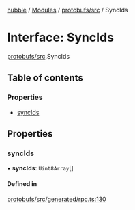[hubble](../README.md) / [Modules](../modules.md) / [protobufs/src](../modules/protobufs_src.md) / SyncIds

# Interface: SyncIds

[protobufs/src](../modules/protobufs_src.md).SyncIds

## Table of contents

### Properties

- [syncIds](protobufs_src.SyncIds.md#syncids)

## Properties

### syncIds

• **syncIds**: `Uint8Array`[]

#### Defined in

[protobufs/src/generated/rpc.ts:130](https://github.com/vinliao/hubble/blob/f898740/packages/protobufs/src/generated/rpc.ts#L130)
